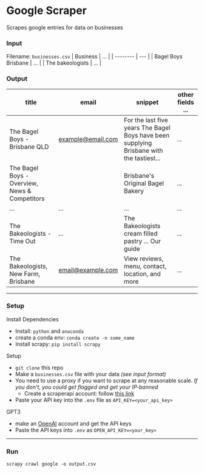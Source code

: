 # Google Scraper

Scrapes google entries for data on businesses

### Input
Filename: `businesses.csv`
| Business | ... |
| -------- | --- |
| Bagel Boys Brisbane | ... |
| The bakeologists | ... |


### Output
| title                                         | email             | snippet                                                                                  | other fields ... |
| --------------------------------------------- | ----------------- | ---------------------------------------------------------------------------------------- | ---------------- |
| The Bagel Boys - Brisbane QLD                 | example@email.com | For the last five years The Bagel Boys have been supplying Brisbane with the tastiest... | ...              |
| The Bagel Boys - Overview, News & Competitors |                   | Brisbane's Original Bagel Bakery                                                         | ...              |
| ...                                           | ...               | ...                                                                                      | ...              |
| The Bakeologists - Time Out                   | ...               | The Bakeologists cream filled pastry ... Our guide                                       | ...              |
| The Bakeologists, New Farm, Brisbane          | email@example.com | View reviews, menu, contact, location, and more                                          | ... |

___
### Setup

Install Dependencies
- Install: `python` and `anaconda`
- create a conda env: `conda create -n some_name`
- Install scrapy: `pip install scrapy`

Setup
- `git clone` this repo
- Make a `businesses.csv` file with your data *(see input format)*
- You need to use a proxy if you want to scrape at any reasonable scale. *If you don’t, you could get flagged and get your IP-banned*
    - Create a scraperapi account: follow [this link](https://www.scraperapi.com/signup)
- Paste your API key into the `.env` file as `API_KEY=<your_api_key>`

GPT3
- make an [OpenAI](https://labs.openai.com/) account and get the API keys
- Paste the API keys into `.env` as `OPEN_API_KEY=<your_key>`

___
### Run
`scrapy crawl google -o output.csv`